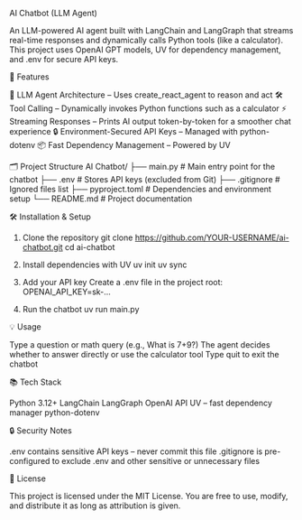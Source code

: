 AI Chatbot (LLM Agent)

An LLM-powered AI agent built with LangChain and LangGraph that streams real-time responses and dynamically calls Python tools (like a calculator).
This project uses OpenAI GPT models, UV for dependency management, and .env for secure API keys.

🚀 Features

🤖 LLM Agent Architecture – Uses create_react_agent to reason and act
🛠️ Tool Calling – Dynamically invokes Python functions such as a calculator
⚡ Streaming Responses – Prints AI output token-by-token for a smoother chat experience
🔒 Environment-Secured API Keys – Managed with python-dotenv
📦 Fast Dependency Management – Powered by UV

🗂️ Project Structure
AI Chatbot/
├── main.py          # Main entry point for the chatbot
├── .env             # Stores API keys (excluded from Git)
├── .gitignore       # Ignored files list
├── pyproject.toml   # Dependencies and environment setup
└── README.md        # Project documentation

🛠️ Installation & Setup

1. Clone the repository
git clone https://github.com/YOUR-USERNAME/ai-chatbot.git
cd ai-chatbot

2. Install dependencies with UV
uv init
uv sync

3. Add your API key
Create a .env file in the project root:
OPENAI_API_KEY=sk-...

4. Run the chatbot
uv run main.py

💡 Usage

Type a question or math query (e.g., What is 7+9?)
The agent decides whether to answer directly or use the calculator tool
Type quit to exit the chatbot

📚 Tech Stack

Python 3.12+
LangChain
LangGraph
OpenAI API
UV
 – fast dependency manager
python-dotenv

🔒 Security Notes

.env contains sensitive API keys – never commit this file
.gitignore is pre-configured to exclude .env and other sensitive or unnecessary files

📝 License

This project is licensed under the MIT License.
You are free to use, modify, and distribute it as long as attribution is given.